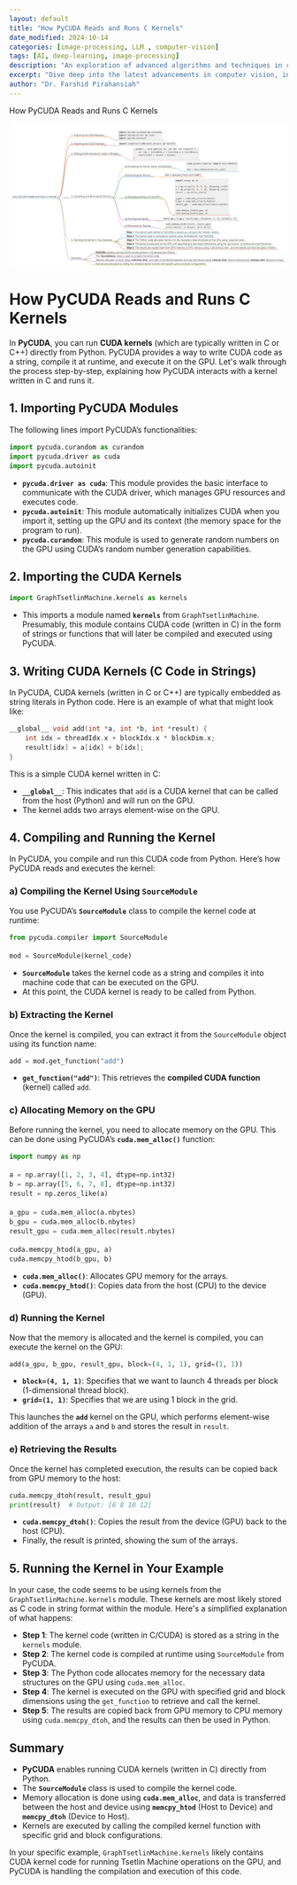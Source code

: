 ```yaml
---
layout: default
title: "How PyCUDA Reads and Runs C Kernels"
date_modified: 2024-10-14
categories: [image-processing, LLM , computer-vision]
tags: [AI, deep-learning, image-processing]
description: "An exploration of advanced algorithms and techniques in computer vision, ML, DL, LLM, LLMOPs, DevOps."
excerpt: "Dive deep into the latest advancements in computer vision, including deep learning methodologies and real-time image processing."
author: "Dr. Farshid Pirahansiah"
---
```


How PyCUDA Reads and Runs C Kernels

<img src="/farshid/mindmaps/CUDA_pycuda_kernel_explanation.png" alt="How PyCUDA Reads and Runs C Kernels" style="max-width: 100%; height: auto;">

# How PyCUDA Reads and Runs C Kernels

In **PyCUDA**, you can run **CUDA kernels** (which are typically written in C or C++) directly from Python. PyCUDA provides a way to write CUDA code as a string, compile it at runtime, and execute it on the GPU. Let's walk through the process step-by-step, explaining how PyCUDA interacts with a kernel written in C and runs it.

## 1. Importing PyCUDA Modules
The following lines import PyCUDA’s functionalities:

```python
import pycuda.curandom as curandom
import pycuda.driver as cuda
import pycuda.autoinit
```

- **`pycuda.driver as cuda`**: This module provides the basic interface to communicate with the CUDA driver, which manages GPU resources and executes code.
- **`pycuda.autoinit`**: This module automatically initializes CUDA when you import it, setting up the GPU and its context (the memory space for the program to run).
- **`pycuda.curandom`**: This module is used to generate random numbers on the GPU using CUDA’s random number generation capabilities.

## 2. Importing the CUDA Kernels

```python
import GraphTsetlinMachine.kernels as kernels
```

- This imports a module named **`kernels`** from `GraphTsetlinMachine`. Presumably, this module contains CUDA code (written in C) in the form of strings or functions that will later be compiled and executed using PyCUDA.

## 3. Writing CUDA Kernels (C Code in Strings)
In PyCUDA, CUDA kernels (written in C or C++) are typically embedded as string literals in Python code. Here is an example of what that might look like:

```c
__global__ void add(int *a, int *b, int *result) {
    int idx = threadIdx.x + blockIdx.x * blockDim.x;
    result[idx] = a[idx] + b[idx];
}
```

This is a simple CUDA kernel written in C:
- **`__global__`**: This indicates that `add` is a CUDA kernel that can be called from the host (Python) and will run on the GPU.
- The kernel adds two arrays element-wise on the GPU.

## 4. Compiling and Running the Kernel
In PyCUDA, you compile and run this CUDA code from Python. Here’s how PyCUDA reads and executes the kernel:

### a) Compiling the Kernel Using `SourceModule`
You use PyCUDA’s **`SourceModule`** class to compile the kernel code at runtime:

```python
from pycuda.compiler import SourceModule

mod = SourceModule(kernel_code)
```

- **`SourceModule`** takes the kernel code as a string and compiles it into machine code that can be executed on the GPU.
- At this point, the CUDA kernel is ready to be called from Python.

### b) Extracting the Kernel
Once the kernel is compiled, you can extract it from the `SourceModule` object using its function name:

```python
add = mod.get_function("add")
```

- **`get_function("add")`**: This retrieves the **compiled CUDA function** (kernel) called `add`.

### c) Allocating Memory on the GPU
Before running the kernel, you need to allocate memory on the GPU. This can be done using PyCUDA’s **`cuda.mem_alloc()`** function:

```python
import numpy as np

a = np.array([1, 2, 3, 4], dtype=np.int32)
b = np.array([5, 6, 7, 8], dtype=np.int32)
result = np.zeros_like(a)

a_gpu = cuda.mem_alloc(a.nbytes)
b_gpu = cuda.mem_alloc(b.nbytes)
result_gpu = cuda.mem_alloc(result.nbytes)

cuda.memcpy_htod(a_gpu, a)
cuda.memcpy_htod(b_gpu, b)
```

- **`cuda.mem_alloc()`**: Allocates GPU memory for the arrays.
- **`cuda.memcpy_htod()`**: Copies data from the host (CPU) to the device (GPU).

### d) Running the Kernel
Now that the memory is allocated and the kernel is compiled, you can execute the kernel on the GPU:

```python
add(a_gpu, b_gpu, result_gpu, block=(4, 1, 1), grid=(1, 1))
```

- **`block=(4, 1, 1)`**: Specifies that we want to launch 4 threads per block (1-dimensional thread block).
- **`grid=(1, 1)`**: Specifies that we are using 1 block in the grid.

This launches the **`add`** kernel on the GPU, which performs element-wise addition of the arrays `a` and `b` and stores the result in `result`.

### e) Retrieving the Results
Once the kernel has completed execution, the results can be copied back from GPU memory to the host:

```python
cuda.memcpy_dtoh(result, result_gpu)
print(result)  # Output: [6 8 10 12]
```

- **`cuda.memcpy_dtoh()`**: Copies the result from the device (GPU) back to the host (CPU).
- Finally, the result is printed, showing the sum of the arrays.

## 5. Running the Kernel in Your Example

In your case, the code seems to be using kernels from the `GraphTsetlinMachine.kernels` module. These kernels are most likely stored as C code in string format within the module. Here's a simplified explanation of what happens:

- **Step 1**: The kernel code (written in C/CUDA) is stored as a string in the `kernels` module.
- **Step 2**: The kernel code is compiled at runtime using `SourceModule` from PyCUDA.
- **Step 3**: The Python code allocates memory for the necessary data structures on the GPU using `cuda.mem_alloc`.
- **Step 4**: The kernel is executed on the GPU with specified grid and block dimensions using the `get_function` to retrieve and call the kernel.
- **Step 5**: The results are copied back from GPU memory to CPU memory using `cuda.memcpy_dtoh`, and the results can then be used in Python.

## Summary

- **PyCUDA** enables running CUDA kernels (written in C) directly from Python.
- The **`SourceModule`** class is used to compile the kernel code.
- Memory allocation is done using **`cuda.mem_alloc`**, and data is transferred between the host and device using **`memcpy_htod`** (Host to Device) and **`memcpy_dtoh`** (Device to Host).
- Kernels are executed by calling the compiled kernel function with specific grid and block configurations.

In your specific example, `GraphTsetlinMachine.kernels` likely contains CUDA kernel code for running Tsetlin Machine operations on the GPU, and PyCUDA is handling the compilation and execution of this code.
